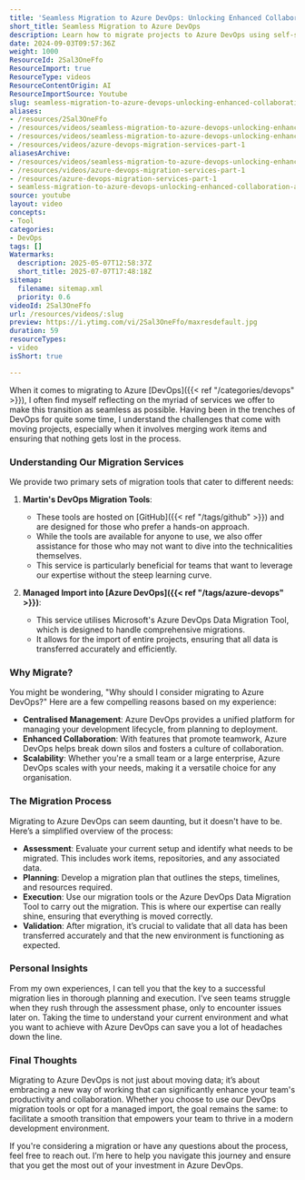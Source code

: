 ```yaml
---
title: 'Seamless Migration to Azure DevOps: Unlocking Enhanced Collaboration and Productivity'
short_title: Seamless Migration to Azure DevOps
description: Learn how to migrate projects to Azure DevOps using self-service or managed tools, ensuring accurate data transfer, improved collaboration, and streamlined development workflows.
date: 2024-09-03T09:57:36Z
weight: 1000
ResourceId: 2Sal3OneFfo
ResourceImport: true
ResourceType: videos
ResourceContentOrigin: AI
ResourceImportSource: Youtube
slug: seamless-migration-to-azure-devops-unlocking-enhanced-collaboration-and-productivity
aliases:
- /resources/2Sal3OneFfo
- /resources/videos/seamless-migration-to-azure-devops-unlocking-enhanced-collaboration-and-productivity-2Sal3OneFfo
- /resources/videos/seamless-migration-to-azure-devops-unlocking-enhanced-collaboration-and-productivity
- /resources/videos/azure-devops-migration-services-part-1
aliasesArchive:
- /resources/videos/seamless-migration-to-azure-devops-unlocking-enhanced-collaboration-and-productivity
- /resources/videos/azure-devops-migration-services-part-1
- /resources/azure-devops-migration-services-part-1
- seamless-migration-to-azure-devops-unlocking-enhanced-collaboration-and-productivity-2Sal3OneFfo
source: youtube
layout: video
concepts:
- Tool
categories:
- DevOps
tags: []
Watermarks:
  description: 2025-05-07T12:58:37Z
  short_title: 2025-07-07T17:48:18Z
sitemap:
  filename: sitemap.xml
  priority: 0.6
videoId: 2Sal3OneFfo
url: /resources/videos/:slug
preview: https://i.ytimg.com/vi/2Sal3OneFfo/maxresdefault.jpg
duration: 59
resourceTypes:
- video
isShort: true

---
```

When it comes to migrating to Azure [DevOps]({{< ref "/categories/devops" >}}), I often find myself reflecting on the myriad of services we offer to make this transition as seamless as possible. Having been in the trenches of DevOps for quite some time, I understand the challenges that come with moving projects, especially when it involves merging work items and ensuring that nothing gets lost in the process. 

### Understanding Our Migration Services

We provide two primary sets of migration tools that cater to different needs:

1. **Martin's DevOps Migration Tools**: 
   - These tools are hosted on [GitHub]({{< ref "/tags/github" >}}) and are designed for those who prefer a hands-on approach. 
   - While the tools are available for anyone to use, we also offer assistance for those who may not want to dive into the technicalities themselves. 
   - This service is particularly beneficial for teams that want to leverage our expertise without the steep learning curve.

2. **Managed Import into [Azure DevOps]({{< ref "/tags/azure-devops" >}})**:
   - This service utilises Microsoft's Azure DevOps Data Migration Tool, which is designed to handle comprehensive migrations.
   - It allows for the import of entire projects, ensuring that all data is transferred accurately and efficiently.

### Why Migrate?

You might be wondering, "Why should I consider migrating to Azure DevOps?" Here are a few compelling reasons based on my experience:

- **Centralised Management**: Azure DevOps provides a unified platform for managing your development lifecycle, from planning to deployment.
- **Enhanced Collaboration**: With features that promote teamwork, Azure DevOps helps break down silos and fosters a culture of collaboration.
- **Scalability**: Whether you're a small team or a large enterprise, Azure DevOps scales with your needs, making it a versatile choice for any organisation.

### The Migration Process

Migrating to Azure DevOps can seem daunting, but it doesn't have to be. Here’s a simplified overview of the process:

- **Assessment**: Evaluate your current setup and identify what needs to be migrated. This includes work items, repositories, and any associated data.
- **Planning**: Develop a migration plan that outlines the steps, timelines, and resources required.
- **Execution**: Use our migration tools or the Azure DevOps Data Migration Tool to carry out the migration. This is where our expertise can really shine, ensuring that everything is moved correctly.
- **Validation**: After migration, it’s crucial to validate that all data has been transferred accurately and that the new environment is functioning as expected.

### Personal Insights

From my own experiences, I can tell you that the key to a successful migration lies in thorough planning and execution. I’ve seen teams struggle when they rush through the assessment phase, only to encounter issues later on. Taking the time to understand your current environment and what you want to achieve with Azure DevOps can save you a lot of headaches down the line.

### Final Thoughts

Migrating to Azure DevOps is not just about moving data; it’s about embracing a new way of working that can significantly enhance your team's productivity and collaboration. Whether you choose to use our DevOps migration tools or opt for a managed import, the goal remains the same: to facilitate a smooth transition that empowers your team to thrive in a modern development environment.

If you're considering a migration or have any questions about the process, feel free to reach out. I’m here to help you navigate this journey and ensure that you get the most out of your investment in Azure DevOps.
